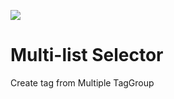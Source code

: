 [![](https://jitpack.io/v/aadilmirrani/multi-list-selector.svg)](https://jitpack.io/#aadilmirrani/multi-list-selector)

# Multi-list Selector
Create tag from Multiple TagGroup
